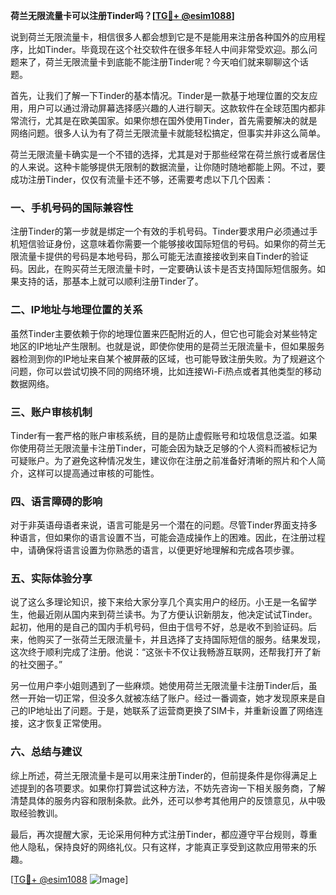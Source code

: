 **荷兰无限流量卡可以注册Tinder吗？[[TG💪+ @esim1088](https://t.me/s/esim1088)]**

说到荷兰无限流量卡，相信很多人都会想到它是不是能用来注册各种国外的应用程序，比如Tinder。毕竟现在这个社交软件在很多年轻人中间非常受欢迎。那么问题来了，荷兰无限流量卡到底能不能注册Tinder呢？今天咱们就来聊聊这个话题。

首先，让我们了解一下Tinder的基本情况。Tinder是一款基于地理位置的交友应用，用户可以通过滑动屏幕选择感兴趣的人进行聊天。这款软件在全球范围内都非常流行，尤其是在欧美国家。如果你想在国外使用Tinder，首先需要解决的就是网络问题。很多人认为有了荷兰无限流量卡就能轻松搞定，但事实并非这么简单。

荷兰无限流量卡确实是一个不错的选择，尤其是对于那些经常在荷兰旅行或者居住的人来说。这种卡能够提供无限制的数据流量，让你随时随地都能上网。不过，要成功注册Tinder，仅仅有流量卡还不够，还需要考虑以下几个因素：

### 一、手机号码的国际兼容性

注册Tinder的第一步就是绑定一个有效的手机号码。Tinder要求用户必须通过手机短信验证身份，这意味着你需要一个能够接收国际短信的号码。如果你的荷兰无限流量卡提供的号码是本地号码，那么可能无法直接接收到来自Tinder的验证码。因此，在购买荷兰无限流量卡时，一定要确认该卡是否支持国际短信服务。如果支持的话，那基本上就可以顺利注册Tinder了。

### 二、IP地址与地理位置的关系

虽然Tinder主要依赖于你的地理位置来匹配附近的人，但它也可能会对某些特定地区的IP地址产生限制。也就是说，即使你使用的是荷兰无限流量卡，但如果服务器检测到你的IP地址来自某个被屏蔽的区域，也可能导致注册失败。为了规避这个问题，你可以尝试切换不同的网络环境，比如连接Wi-Fi热点或者其他类型的移动数据网络。

### 三、账户审核机制

Tinder有一套严格的账户审核系统，目的是防止虚假账号和垃圾信息泛滥。如果你使用荷兰无限流量卡注册Tinder，可能会因为缺乏足够的个人资料而被标记为可疑账户。为了避免这种情况发生，建议你在注册之前准备好清晰的照片和个人简介，这样可以提高通过审核的可能性。

### 四、语言障碍的影响

对于非英语母语者来说，语言可能是另一个潜在的问题。尽管Tinder界面支持多种语言，但如果你的语言设置不当，可能会造成操作上的困难。因此，在注册过程中，请确保将语言设置为你熟悉的语言，以便更好地理解和完成各项步骤。

### 五、实际体验分享

说了这么多理论知识，接下来给大家分享几个真实用户的经历。小王是一名留学生，他最近刚从国内来到荷兰读书。为了方便认识新朋友，他决定试试Tinder。起初，他用的是自己的国内手机号码，但由于信号不好，总是收不到验证码。后来，他购买了一张荷兰无限流量卡，并且选择了支持国际短信的服务。结果发现，这次终于顺利完成了注册。他说：“这张卡不仅让我畅游互联网，还帮我打开了新的社交圈子。”

另一位用户李小姐则遇到了一些麻烦。她使用荷兰无限流量卡注册Tinder后，虽然一开始一切正常，但没多久就被冻结了账户。经过一番调查，她才发现原来是自己的IP地址出了问题。于是，她联系了运营商更换了SIM卡，并重新设置了网络连接，这才恢复正常使用。

### 六、总结与建议

综上所述，荷兰无限流量卡是可以用来注册Tinder的，但前提条件是你得满足上述提到的各项要求。如果你打算尝试这种方法，不妨先咨询一下相关服务商，了解清楚具体的服务内容和限制条款。此外，还可以参考其他用户的反馈意见，从中吸取经验教训。

最后，再次提醒大家，无论采用何种方式注册Tinder，都应遵守平台规则，尊重他人隐私，保持良好的网络礼仪。只有这样，才能真正享受到这款应用带来的乐趣。

[[TG💪+ @esim1088](https://t.me/s/esim1088) ![Image](https://i.postimg.cc/4NQfJmqS/Snipaste-2025-05-13-00-14-12.png)]